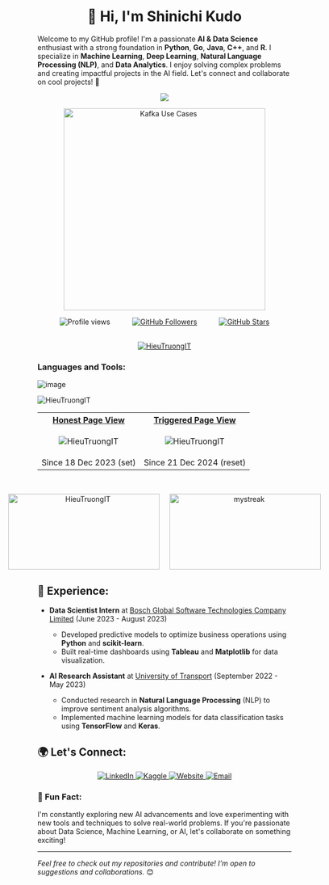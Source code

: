 
<h1 align="center">👋 Hi, I'm <strong> Shinichi Kudo</strong></h1>

Welcome to my GitHub profile! I'm a passionate **AI & Data Science** enthusiast with a strong foundation in **Python**, **Go**, **Java**, **C++**, and **R**. I specialize in **Machine Learning**, **Deep Learning**, **Natural Language Processing (NLP)**, and **Data Analytics**. I enjoy solving complex problems and creating impactful projects in the AI field. Let's connect and collaborate on cool projects! 🚀

<div align="center">
  <a href="https://git.io/typing-svg">
    <img src="https://readme-typing-svg.herokuapp.com/?lines=I'm+a+fresher+AI+Engineer+🚀🤖✨&font=Fira%20Code&center=true&width=500&height=45&color=blue&vCenter=true&size=22&pause=1000">
  </a>
</div>

<p align="center">
  <img src="https://github.com/user-attachments/assets/39088a69-bb95-4fe7-aff9-eb948b7450fa" alt="Kafka Use Cases"  width="400" />
</p>


<div align="center" style="display: flex; justify-content: space-evenly; align-items: center; width: 100%;">
  <a> 
    <img src="https://img.shields.io/badge/Profile%20views-125-blue?style=flat&logo=github" alt="Profile views" />
  </a>
  <a href="https://github.com/HieuTruongIT" target="_blank">
    <img src="https://img.shields.io/github/followers/HieuTruongIT?style=social" alt="GitHub Followers" />
  </a>
  <a href="https://github.com/HieuTruongIT?tab=repositories" target="_blank">
    <img src="https://img.shields.io/github/stars/HieuTruongIT?style=social" alt="GitHub Stars" />
  </a>
</div>
<br>

<p align="center"> 
  <a href="https://github.com/ryo-ma/github-profile-trophy">
    <img src="https://github-profile-trophy.vercel.app/?username=HieuTruongIT&theme=flat&row=1&column=5&margin-w=15&margin-h=15&label=intern,fresher" alt="HieuTruongIT" />
  </a> 
</p>



<h3 align="left">Languages and Tools:</h3>

![image](https://github.com/user-attachments/assets/1d0daa47-9148-4468-8b56-1a1033fd7c06)


<p><img align="left" src="https://github-readme-stats.vercel.app/api/top-langs?username=HieuTruongIT&show_icons=true&locale=en&layout=compact" alt="HieuTruongIT" /></p>
<br>
<table align="center">
<tr>
	
<th>
<a href="https://github.com/HieuTruongIT">
Honest Page View
</a>
</th>

<th>
<a href="https://github.com/HieuTruongIT/GitHub-Views-Counter-Hacks#archived-backup">
Triggered Page View
</a>
</th>
</tr>

<tr>
<td>
<p align="center"> <img src="https://komarev.com/ghpvc/?username=HieuTruongIT&color=blue&label=PROFILE+VIEWS&style=flat-square" alt="HieuTruongIT"/> </p>
</td>
<td>
<p align="center"> <img src="https://komarev.com/ghpvc/?username=HieuTruongIT&color=orange&label=PROFILE+VIEWS&style=flat-square" alt="HieuTruongIT"/> </p>
</td>
</tr>

<tr>
<td>
Since 18 Dec 2023 (set)
</td>

<td>
Since 21 Dec 2024 (reset)
</td>
	
</tr>
</table>
<br> 




<p align="center" style="display: flex; justify-content: center; gap: 20px;">
  <img src="https://github-readme-stats.vercel.app/api?username=HieuTruongIT&show_icons=true&locale=en" alt="HieuTruongIT" width="300" height="150" />
  <img src="https://github-readme-streak-stats.herokuapp.com/?user=HieuTruongIT&theme=gruvbox-duo" alt="mystreak" width="300" height="150" />
</p>



## 💼 Experience:
- **Data Scientist Intern** at [Bosch Global Software Technologies Company Limited](https://company-website.com) (June 2023 - August 2023)
  - Developed predictive models to optimize business operations using **Python** and **scikit-learn**.
  - Built real-time dashboards using **Tableau** and **Matplotlib** for data visualization.

- **AI Research Assistant** at [University of Transport](https://university-website.com) (September 2022 - May 2023)
  - Conducted research in **Natural Language Processing** (NLP) to improve sentiment analysis algorithms.
  - Implemented machine learning models for data classification tasks using **TensorFlow** and **Keras**.

## 🌍 Let's Connect:

<p align="center">
  <a href="https://www.linkedin.com/in/hieu-truong-it/">
    <img src="https://img.shields.io/badge/LinkedIn-0A66C2?style=for-the-badge&logo=linkedin&logoColor=white" alt="LinkedIn" />
  </a>
  <a href="https://www.kaggle.com/hiutrngtrng">
    <img src="https://img.shields.io/badge/Kaggle-20BEFF?style=for-the-badge&logo=kaggle&logoColor=white" alt="Kaggle" />
  </a>
  <a href="https://your-website.com">
    <img src="https://img.shields.io/badge/Website-FF5733?style=for-the-badge&logo=google-chrome&logoColor=white" alt="Website" />
  </a>
  <a href="mailto:tronghieutruonghp@gmail.com">
    <img src="https://img.shields.io/badge/Email-D14836?style=for-the-badge&logo=gmail&logoColor=white" alt="Email" />
  </a>
</p>


### 🚀 Fun Fact:
I'm constantly exploring new AI advancements and love experimenting with new tools and techniques to solve real-world problems. If you're passionate about Data Science, Machine Learning, or AI, let's collaborate on something exciting!

---

*Feel free to check out my repositories and contribute! I’m open to suggestions and collaborations.* 😊
